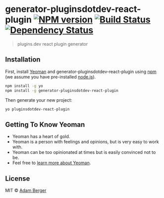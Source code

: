 # generator-pluginsdotdev-react-plugin [![NPM version][npm-image]][npm-url] [![Build Status][travis-image]][travis-url] [![Dependency Status][daviddm-image]][daviddm-url]
> plugins.dev react plugin generator

## Installation

First, install [Yeoman](http://yeoman.io) and generator-pluginsdotdev-react-plugin using [npm](https://www.npmjs.com/) (we assume you have pre-installed [node.js](https://nodejs.org/)).

```bash
npm install -g yo
npm install -g generator-pluginsdotdev-react-plugin
```

Then generate your new project:

```bash
yo pluginsdotdev-react-plugin
```

## Getting To Know Yeoman

 * Yeoman has a heart of gold.
 * Yeoman is a person with feelings and opinions, but is very easy to work with.
 * Yeoman can be too opinionated at times but is easily convinced not to be.
 * Feel free to [learn more about Yeoman](http://yeoman.io/).

## License

MIT © [Adam Berger](plugins.dev)


[npm-image]: https://badge.fury.io/js/generator-pluginsdotdev-react-plugin.svg
[npm-url]: https://npmjs.org/package/generator-pluginsdotdev-react-plugin
[travis-image]: https://travis-ci.com/pluginsdotdev/generator-pluginsdotdev-react-plugin.svg?branch=master
[travis-url]: https://travis-ci.com/pluginsdotdev/generator-pluginsdotdev-react-plugin
[daviddm-image]: https://david-dm.org/pluginsdotdev/generator-pluginsdotdev-react-plugin.svg?theme=shields.io
[daviddm-url]: https://david-dm.org/pluginsdotdev/generator-pluginsdotdev-react-plugin
